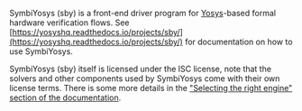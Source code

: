 SymbiYosys (sby) is a front-end driver program for [Yosys](https://yosyshq.net/yosys/)-based formal hardware verification flows. See [https://yosyshq.readthedocs.io/projects/sby/](https://yosyshq.readthedocs.io/projects/sby/) for documentation on how to use SymbiYosys.

SymbiYosys (sby) itself is licensed under the ISC license, note that the solvers and other components used by SymbiYosys come with their own license terms. There is some more details in the ["Selecting the right engine" section of the documentation](https://yosyshq.readthedocs.io/projects/sby/en/latest/quickstart.html#selecting-the-right-engine).
